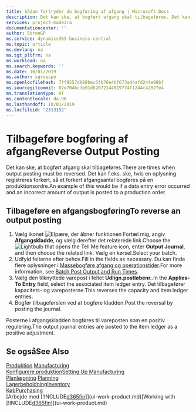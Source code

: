 ```yaml
---
title: Sådan fortryder du bogføring af afgang | Microsoft Docs
description: Det kan ske, at bogført afgang skal tilbageføres. Det kan f.eks. ske, hvis en oplysning registreres forkert, så et forkert afgangsantal bogføres på en produktionsordre.
services: project-madeira
documentationcenter: ''
author: SorenGP
ms.service: dynamics365-business-central
ms.topic: article
ms.devlang: na
ms.tgt_pltfrm: na
ms.workload: na
ms.search.keywords: ''
ms.date: 10/01/2019
ms.author: sgroespe
ms.openlocfilehash: 7ff9557d088bec5fb76e4bf673ad4afd244e08bf
ms.sourcegitcommit: 02e704bc3e01d62072144919774f1244c42827e4
ms.translationtype: HT
ms.contentlocale: da-DK
ms.lasthandoff: 10/01/2019
ms.locfileid: "2313152"
---
```

# <a name="reverse-output-posting"></a><span data-ttu-id="21581-104">Tilbageføre bogføring af afgang</span><span class="sxs-lookup"><span data-stu-id="21581-104">Reverse Output Posting</span></span>
<span data-ttu-id="21581-105">Det kan ske, at bogført afgang skal tilbageføres.</span><span class="sxs-lookup"><span data-stu-id="21581-105">There are times when output posting must be reversed.</span></span> <span data-ttu-id="21581-106">Det kan f.eks. ske, hvis en oplysning registreres forkert, så et forkert afgangsantal bogføres på en produktionsordre.</span><span class="sxs-lookup"><span data-stu-id="21581-106">An example of this would be if a data entry error occurred and an incorrect amount of output is posted to a production order.</span></span>  

## <a name="to-reverse-an-output-posting"></a><span data-ttu-id="21581-107">Tilbageføre en afgangsbogføring</span><span class="sxs-lookup"><span data-stu-id="21581-107">To reverse an output posting</span></span>  
1.  <span data-ttu-id="21581-108">Vælg ikonet ![Elpære, der åbner funktionen Fortæl mig](media/ui-search/search_small.png "Fortæl mig, hvad du vil foretage dig"), angiv **Afgangskladde**, og vælg derefter det relaterede link.</span><span class="sxs-lookup"><span data-stu-id="21581-108">Choose the ![Lightbulb that opens the Tell Me feature](media/ui-search/search_small.png "Tell me what you want to do") icon, enter **Output Journal**, and then choose the related link.</span></span> <span data-ttu-id="21581-109">Vælg en kørsel.</span><span class="sxs-lookup"><span data-stu-id="21581-109">Select your batch.</span></span>  
2. <span data-ttu-id="21581-110">Udfyld felterne efter behov.</span><span class="sxs-lookup"><span data-stu-id="21581-110">Fill in the fields as necessary.</span></span> <span data-ttu-id="21581-111">Du kan finde flere oplysninger i [Massebogføre afgang og operationstider](production-how-to-post-output-quantity.md).</span><span class="sxs-lookup"><span data-stu-id="21581-111">For more information, see [Batch Post Output and Run Times](production-how-to-post-output-quantity.md).</span></span>
3.  <span data-ttu-id="21581-112">Vælg den tilknyttede varepost i feltet **Udlign.postløbenr.**.</span><span class="sxs-lookup"><span data-stu-id="21581-112">In the **Applies-To Entry** field, select the associated item ledger entry.</span></span> <span data-ttu-id="21581-113">Det tilbagefører kapacitets- og vareposterne.</span><span class="sxs-lookup"><span data-stu-id="21581-113">This reverses the capacity and item ledger entries.</span></span>  
4. <span data-ttu-id="21581-114">Bogfør tilbageførslen ved at bogføre kladden.</span><span class="sxs-lookup"><span data-stu-id="21581-114">Post the reversal by posting the journal.</span></span>  

<span data-ttu-id="21581-115">Posterne i afgangskladden bogføres til vareposten som en positiv regulering.</span><span class="sxs-lookup"><span data-stu-id="21581-115">The output journal entries are posted to the item ledger as a positive adjustment.</span></span>  

## <a name="see-also"></a><span data-ttu-id="21581-116">Se også</span><span class="sxs-lookup"><span data-stu-id="21581-116">See Also</span></span>  
 <span data-ttu-id="21581-117">[Produktion](production-manage-manufacturing.md)  </span><span class="sxs-lookup"><span data-stu-id="21581-117">[Manufacturing](production-manage-manufacturing.md)  </span></span>  
 [<span data-ttu-id="21581-118">Konfigurere produktion</span><span class="sxs-lookup"><span data-stu-id="21581-118">Setting Up Manufacturing</span></span>](production-configure-production-processes.md)  
 <span data-ttu-id="21581-119">[Planlægning](production-planning.md)    </span><span class="sxs-lookup"><span data-stu-id="21581-119">[Planning](production-planning.md)    </span></span>  
 [<span data-ttu-id="21581-120">Lagerbeholdning</span><span class="sxs-lookup"><span data-stu-id="21581-120">Inventory</span></span>](inventory-manage-inventory.md)  
 [<span data-ttu-id="21581-121">Køb</span><span class="sxs-lookup"><span data-stu-id="21581-121">Purchasing</span></span>](purchasing-manage-purchasing.md)  
 <span data-ttu-id="21581-122">[Arbejde med [!INCLUDE[d365fin](includes/d365fin_md.md)]](ui-work-product.md)</span><span class="sxs-lookup"><span data-stu-id="21581-122">[Working with [!INCLUDE[d365fin](includes/d365fin_md.md)]](ui-work-product.md)</span></span>  
